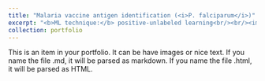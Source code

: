 ```yaml
---
title: "Malaria vaccine antigen identification (<i>P. falciparum</i>)"
excerpt: "<b>ML technique:</b> positive-unlabeled learning<br/><br/><img src='/images/500x300.png'><br/><i>Journal (2023)</i>"
collection: portfolio
---
```


This is an item in your portfolio. It can be have images or nice text. If you name the file .md, it will be parsed as markdown. If you name the file .html, it will be parsed as HTML. 
